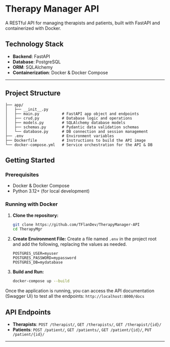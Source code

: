 
# Therapy Manager API

A RESTful API for managing therapists and patients, built with FastAPI and containerized with Docker.

## Technology Stack

* **Backend**: FastAPI
* **Database**: PostgreSQL
* **ORM**: SQLAlchemy
* **Containerization**: Docker & Docker Compose

***

## Project Structure
```
├── app/
│   ├── __init__.py
│   ├── main.py          # FastAPI app object and endpoints
│   ├── crud.py          # Database logic and operations
│   ├── models.py        # SQLAlchemy database models
│   ├── schemas.py       # Pydantic data validation schemas
│   └── database.py      # DB connection and session management
├── .env                 # Environment variables
├── Dockerfile           # Instructions to build the API image
└── docker-compose.yml   # Service orchestration for the API & DB
```

## Getting Started


### Prerequisites

* Docker & Docker Compose
* Python 3.12+ (for local development)

### Running with Docker 


1.  **Clone the repository:**
    ```bash
    git clone https://github.com/TFlanDev/TherapyManager-API
    cd TherapyMgr
    ```

2.  **Create Environment File:**
    Create a file named `.env` in the project root and add the following, replacing the values as needed.
    ```env
    POSTGRES_USER=myuser
    POSTGRES_PASSWORD=mypassword
    POSTGRES_DB=mydatabase
    ```

3.  **Build and Run:**
    ```bash
    docker-compose up --build
    ```

Once the application is running, you can access the API documentation (Swagger UI) to test all the endpoints: `http://localhost:8000/docs`

## API Endpoints

* **Therapists**: `POST /therapist/`, `GET /therapists/`, `GET /therapist/{id}/`
* **Patients**: `POST /patient/`, `GET /patients/`, `GET /patient/{id}/`, `PUT /patient/{id}/`

***